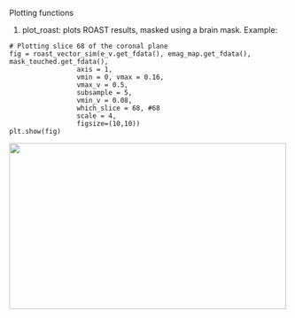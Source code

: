 Plotting functions

1) plot_roast: plots ROAST results, masked using a brain mask.
Example:
```
# Plotting slice 68 of the coronal plane
fig = roast_vector_sim(e_v.get_fdata(), emag_map.get_fdata(), mask_touched.get_fdata(),
                 axis = 1, 
                 vmin = 0, vmax = 0.16,
                 vmax_v = 0.5,
                 subsample = 5,
                 vmin_v = 0.08,
                 which_slice = 68, #68
                 scale = 4,
                 figsize=(10,10))
plt.show(fig)
```
<img src="https://github.com/Davi93/mri_scripts/blob/main/plots/roast123.png" data-canonical-src="https://github.com/Davi93/mri_scripts/blob/main/plots/roast123.png" width="500" height="300" />


